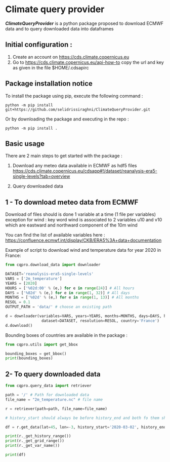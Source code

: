 # Climate query provider

_**ClimateQueryProvider**_ is a python package proposed to download ECMWF data and to query downloaded data into dataframes

## Initial configuration :

1. Create an account on https://cds.climate.copernicus.eu
2. Go to https://cds.climate.copernicus.eu/api-how-to copy the url and key as given in the file $HOME/.cdsapirc  

## Package installation notice

To install the package using pip, execute the following command :

``` shell script
python -m pip install git+https://github.com/selidrissiraghni/ClimateQueryProvider.git
```

Or by downloading the package and executing in the repo :

```shell script
python -m pip install .
```


## Basic usage

There are 2 main steps to get started with the package :

1. Download any meteo data available in ECMWF as hdf5 files https://cds.climate.copernicus.eu/cdsapp#!/dataset/reanalysis-era5-single-levels?tab=overview

2. Query downloaded data

## 1 - To download meteo data from ECMWF

Download of files should is done 1 variable at a time (1 file per variables)
exception for wind : key word wind is associated to 2 variables u10 and v10 which are eastward and northward component of the 10m wind

You can find the list of available variables here : https://confluence.ecmwf.int/display/CKB/ERA5%3A+data+documentation

Example of script to download wind and temperature data for year 2020 in France:

``` python
from cqpro.download_data import downloader

DATASET='reanalysis-era5-single-levels'
VARS = ['2m_temperature']
YEARS = [2020]
HOURS = ['%02d:00' % (e,) for e in range(24)] # All hours
DAYS = ['%02d' % (e,) for e in range(1, 32)] # All days
MONTHS = ['%02d' % (e,) for e in range(1, 13)] # All months
RESOL = 0.1
OUTPUT_PATH = 'data/' # choose an existing path 

d = downloader(variables=VARS, years=YEARS, months=MONTHS, days=DAYS, hours=HOURS, output_path=OUTPUT_PATH,
                dataset=DATASET, resolution=RESOL, country='France')
d.download()
```

Bounding boxes of countries are available in the package :
``` python
from cqpro.utils import get_bbox

bounding_boxes = get_bbox()
print(bounding_boxes)
``` 


## 2- To query downloaded data

``` python
from cqpro.query_data import retriever

path = '/' # Path for downloaded data
file_name = "2m_temperature.nc" # file name

r = retriever(path=path, file_name=file_name)

# history_start should always be before history_end and both fo them should be in the range of the file history

df = r.get_data(lat=45, lon=-3, history_start='2020-03-02', history_end='2020-03-03 03:03:00')

print(r._get_history_range())
print(r._get_grid_range())
print(r._get_var_name())

print(df)
```
